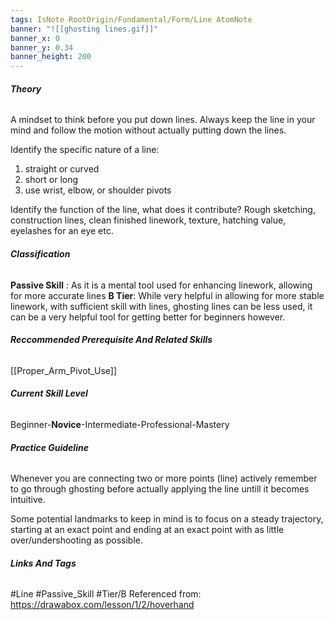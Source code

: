 ```yaml
---
tags: IsNote RootOrigin/Fundamental/Form/Line AtomNote
banner: "![[ghosting lines.gif]]"
banner_x: 0
banner_y: 0.34
banner_height: 200
---
```


###### **_Theory_**
A mindset to think before you put down lines. Always keep the line in your mind and follow the motion without actually putting down the lines. 

Identify the specific nature of a line:
1. straight or curved
2. short or long
3. use wrist, elbow, or shoulder pivots

Identify the function of the line, what does it contribute?
Rough sketching, construction lines, clean finished linework, texture, hatching value, eyelashes for an eye etc.

###### **_Classification_**
**Passive Skill** : As it is a mental tool used for enhancing linework, allowing for more accurate lines
**B Tier**: While very helpful in allowing for more stable linework, with sufficient skill with lines, ghosting lines can be less used, it can be a very helpful tool for getting better for beginners however. 

###### **_Reccommended Prerequisite And Related Skills_**
[[Proper_Arm_Pivot_Use]]

###### **_Current Skill Level_**
Beginner-**Novice**-Intermediate-Professional-Mastery

###### **_Practice Guideline_**
Whenever you are connecting two or more points (line) actively remember to go through ghosting before actually applying the line untill it becomes intuitive. 

Some potential landmarks to keep in mind is to focus on a steady trajectory, starting at an exact point and ending at an exact point with as little over/undershooting as possible.  

###### **_Links And Tags_**
#Line #Passive_Skill #Tier/B
Referenced from: https://drawabox.com/lesson/1/2/hoverhand
